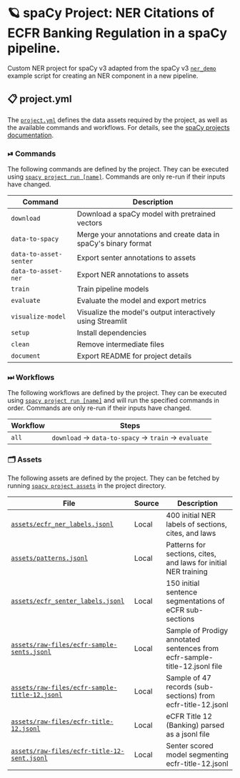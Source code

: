<!-- SPACY PROJECT: AUTO-GENERATED DOCS START (do not remove) -->

# 🪐 spaCy Project: NER Citations of ECFR Banking Regulation in a spaCy pipeline.

Custom NER project for spaCy v3 adapted from the spaCy v3 [`ner_demo`](https://github.com/explosion/projects/tree/9d5fce5f95ddf5f35c3370b2074b25e995525f51/pipelines/ner_demo) example script for creating an NER component in a new pipeline.

## 📋 project.yml

The [`project.yml`](project.yml) defines the data assets required by the
project, as well as the available commands and workflows. For details, see the
[spaCy projects documentation](https://spacy.io/usage/projects).

### ⏯ Commands

The following commands are defined by the project. They
can be executed using [`spacy project run [name]`](https://spacy.io/api/cli#project-run).
Commands are only re-run if their inputs have changed.

| Command | Description |
| --- | --- |
| `download` | Download a spaCy model with pretrained vectors |
| `data-to-spacy` | Merge your annotations and create data in spaCy's binary format |
| `data-to-asset-senter` | Export senter annotations to assets |
| `data-to-asset-ner` | Export NER annotations to assets |
| `train` | Train pipeline models |
| `evaluate` | Evaluate the model and export metrics |
| `visualize-model` | Visualize the model's output interactively using Streamlit |
| `setup` | Install dependencies |
| `clean` | Remove intermediate files |
| `document` | Export README for project details |

### ⏭ Workflows

The following workflows are defined by the project. They
can be executed using [`spacy project run [name]`](https://spacy.io/api/cli#project-run)
and will run the specified commands in order. Commands are only re-run if their
inputs have changed.

| Workflow | Steps |
| --- | --- |
| `all` | `download` &rarr; `data-to-spacy` &rarr; `train` &rarr; `evaluate` |

### 🗂 Assets

The following assets are defined by the project. They can
be fetched by running [`spacy project assets`](https://spacy.io/api/cli#project-assets)
in the project directory.

| File | Source | Description |
| --- | --- | --- |
| [`assets/ecfr_ner_labels.jsonl`](assets/ecfr_ner_labels.jsonl) | Local | 400 initial NER labels of sections, cites, and laws |
| [`assets/patterns.jsonl`](assets/patterns.jsonl) | Local | Patterns for sections, cites, and laws for initial NER training |
| [`assets/ecfr_senter_labels.jsonl`](assets/ecfr_senter_labels.jsonl) | Local | 150 initial sentence segmentations of eCFR sub-sections |
| [`assets/raw-files/ecfr-sample-sents.jsonl`](assets/raw-files/ecfr-sample-sents.jsonl) | Local | Sample of Prodigy annotated sentences from ecfr-sample-title-12.jsonl file |
| [`assets/raw-files/ecfr-sample-title-12.jsonl`](assets/raw-files/ecfr-sample-title-12.jsonl) | Local | Sample of 47 records (sub-sections) from ecfr-title-12.jsonl |
| [`assets/raw-files/ecfr-title-12.jsonl`](assets/raw-files/ecfr-title-12.jsonl) | Local | eCFR Title 12 (Banking) parsed as a jsonl file |
| [`assets/raw-files/ecfr-title-12-sent.jsonl`](assets/raw-files/ecfr-title-12-sent.jsonl) | Local | Senter scored model segmenting ecfr-title-12.jsonl |

<!-- SPACY PROJECT: AUTO-GENERATED DOCS END (do not remove) -->
